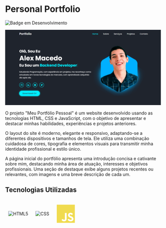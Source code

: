 <h1>Personal Portfolio</h1>

![Badge em Desenvolvimento](http://img.shields.io/static/v1?label=STATUS&message=%20FINALIZADO&color=GREEN&style=for-the-badge)

<img src="https://raw.githubusercontent.com/Alexxmfs/Personal-portfolio/master/home.PNG" />

<p>O projeto "Meu Portfólio Pessoal" é um website desenvolvido usando as tecnologias HTML, CSS e JavaScript, com o objetivo de apresentar e destacar minhas habilidades, experiências e projetos anteriores.

O layout do site é moderno, elegante e responsivo, adaptando-se a diferentes dispositivos e tamanhos de tela. Ele utiliza uma combinação cuidadosa de cores, tipografia e elementos visuais para transmitir minha identidade profissional e estilo único.

A página inicial do portfólio apresenta uma introdução concisa e cativante sobre mim, destacando minha área de atuação, interesses e objetivos profissionais. Uma seção de destaque exibe alguns projetos recentes ou relevantes, com imagens e uma breve descrição de cada um.</p>


<h2><b>Tecnologias Utilizadas</b></h2>

  <div style="display: inline_block"><br>
  
  
  <img align="center" alt="HTML5" height="60" width="60" src="https://cdn.jsdelivr.net/gh/devicons/devicon/icons/html5/html5-original.svg" hspace="10" />
    
   <img align="center" alt="CSS" height="60" width="60" src="https://cdn.jsdelivr.net/gh/devicons/devicon/icons/css3/css3-original.svg" hspace="10" />
   
  <img align="center" alt="Alex-Js" height="60" width="60" src="https://raw.githubusercontent.com/devicons/devicon/master/icons/javascript/javascript-plain.svg" hspace="10">

  </div>
